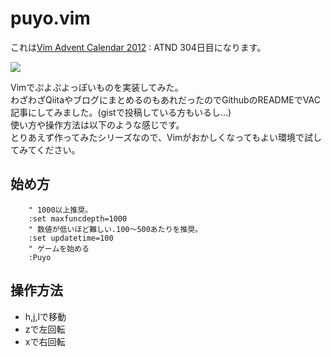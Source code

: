 
# puyo.vim

これは[Vim Advent Calendar 2012](http://atnd.org/events/33746) : ATND 304日目になります。

![](https://raw.github.com/rbtnn/puyo.vim/master/puyo.png)

Vimでぷよぷよっぽいものを実装してみた。  
わざわざQiitaやブログにまとめるのもあれだったのでGithubのREADMEでVAC記事にしてみました。(gistで投稿している方もいるし...)  
使い方や操作方法は以下のような感じです。  
とりあえず作ってみたシリーズなので、Vimがおかしくなってもよい環境で試してみてください。  

## 始め方

        " 1000以上推奨。
        :set maxfuncdepth=1000
        " 数値が低いほど難しい.100～500あたりを推奨。
        :set updatetime=100
        " ゲームを始める
        :Puyo

## 操作方法

* h,j,lで移動  
* zで左回転  
* xで右回転  


